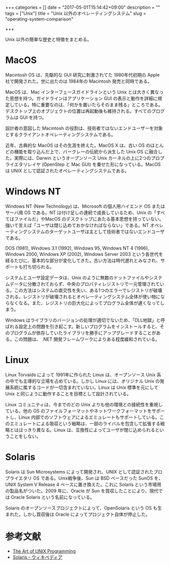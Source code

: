 +++
categories = []
date = "2017-05-01T15:14:42+09:00"
description = ""
tags = ["Unix"]
title = "Unix 以外のオペレーティングシステム"
slug = "operating-system-comparison"

+++

Unix 以外の簡単な歴史と特徴をまとめる。

# MacOS
Macintosh OS は、先駆的な GUI 研究に刺激されてた 1980年代初期の Apple 社で開発された。世に出たのは 1984年の Macintosh 発売と同時である。

MacOS は、Mac インターフェースガイドラインという Unix とは大きく異なった思想を持つ。ガイドラインはアプリケーション GUI の表示と動作を詳細に規定している。特に重要なのは、「何かを置いたらそのまま残る」ところである。デスクトップ上のオブジェクトの位置は再起動後も維持される。すべてのプログラムは GUI を持つ。

設計者の意図した Macintosh の役割は、技術者ではないエンドユーザーを対象とするクライアントオペレーティングシステムである。

近年、古典的な MacOS はその生涯を終えた。MacOS X は、古い OS のほとんどの機能を取り込んだ上で、バークレーの伝統から派生した Unix OS に融合した。実際には、Darwin というオープンソース Unix カーネルの上に2つのプロプライエタリレイヤ (OpenStep と Mac GUI) を乗せた形になっている。MacOS は UNIX として認証されたオペレーティングシステムである。

# Windows NT
Windows NT (New Technology) は、Microsoft の個人用ハイエンド OS またはサーバ用 OS である。NT は付け足しの連続で成長しているため、Unix の「すべてはファイルだ」やMacOS のデスクトップにあたる基本思想を持っていない。強いて言えば「ユーザは閉じ込めておかなければならない」である。NT オペレーティングシステムのターゲットユーザは主として技術者ではないエンドユーザである。

DOS (1981), Windows 3.1 (1992), Windows 95, Windows NT 4 (1996), Windows 2000, Windows XP (2002), Windows Server 2003 という各世代を経るたびに、基本的な部分が変化してきた。古い方法は時代遅れとみなされ、サポートも打ち切られる。

システムとユーザ設定データは、Unix のように無数のドットファイルやシステムデータに分散されておらず、中央のプロパティレジストリで一元管理されている。この方法はシステムの直交性を失い、ある1つのエラーでレジストリが破壊される。レジストリが破壊されるとオペレーティングシステム全体が使い物にならなくなる。また、レジストリの巨大化によってプログラム全体が遅くなってしまう。

Windows はライブラリのバージョンの処理が適切でないため、「DLL地獄」と呼ばれる設定上の問題を引き起こす。新しいプログラムをインストールすると、そのプログラムが依存していたライブラリを勝手にアップグレードすることがある。この問題は、 .NET 開発フレームワークによりある程度緩和されている。

# Linux
Linux Torvalds によって 1991年に作られた Linux は、オープンソース Unix 系の中でも主導的な立場を占めている。しかし Linux には、オリジナル Unix の発展系統に属するコードが一切含まれていない。Linux は Unix 標準を元にして Unix と同じように動作することを目標として設計されている。

Linux コミュニティは、今までのどの Unix よりも他の環境との接続性を重視している。他の OS のファイルフォーマットやネットワークフォーマットをサポートし、Linux 内部でのソフトウェアによるエミュレートもサポートしている。このエミュレートによる吸収という戦略は、一部のライバルを包含して拡張する戦略とははっきり異なる。Linux は、互換性によってユーザが閉じ込められるということをしない。

# Solaris
Solaris は Sun Microsystems によって開発され、UNIX として認証されたプロプライエタリ OS である。Unix戦争後、Sun は BSD ベースだった SunOS を、UNIX System V Release 4 ベースに置き換えた。これに Solaris という市場用の製品名がついた。2009 年に、Oracle が Sun を買収したことにより、現代では Oracle Solaris という名前になっている。

Solaris のオープンソースプロジェクトによって、OpenSolaris という OS も生まれた。しかし買収後は Oracle によってプロジェクト自体が停止した。


# 参考文献
- [The Art of UNIX Programming](https://www.amazon.co.jp/dp/4756149480/)
- [Solaris - ウィキペディア](https://ja.wikipedia.org/wiki/Solaris)

